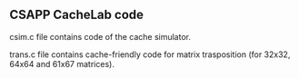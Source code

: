 <H2>CSAPP CacheLab code</H2>

csim.c file contains code of the cache simulator. 

trans.c file contains cache-friendly code for matrix trasposition (for 32x32, 64x64 and 61x67 matrices).
